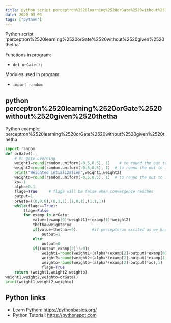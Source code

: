 ```yaml
---
title: python script perceptron%2520learning%2520orGate%2520without%2520given%2520thetha (snippet)
date: 2020-03-03
tags: ["python"]
---
```

Python script 'perceptron%2520learning%2520orGate%2520without%2520given%2520thetha'

Functions in program: 
* `def orGate():`

Modules used in program: 
* `import random`

## python perceptron%2520learning%2520orGate%2520without%2520given%2520thetha

Python example: perceptron%2520learning%2520orGate%2520without%2520given%2520thetha

```python
import random
def orGate():
    # Or gate Learning
    weight1=round(random.uniform(-0.5,0.5), 1)    # to round the out to 1 decimal point
    weight2=round(random.uniform(-0.5,0.5), 1)  # to round the out to 1 decimal point
    print("Weighted intialization",weight1,weight2)
    weighto=round(random.uniform(-0.5,0.5), 1)  # to round the out to 1 decimal point
    xo=-1
    alpha=0.1
    flage=True     # flage will be false when convergence reaches
    output=1
    orGate=((0,0,0),(0,1,1),(1,0,1),(1,1,1))
    while(flage==True):
        flage=False
        for examp in orGate:
            value=(examp[0]*weight1)+(examp[1]*weight2)
            thetha=weighto*xo
            if(value+thetha>=0):      #if perceptoron excited as we know sum(wixi)>=thetha
                output=1    
            else:
                output=0
            if((output-examp[2])!=0):
                weight1=round(weight1+(alpha*(examp[2]-output)*examp[0]),1)   # to round the out to 1 decimal point
                weight2=round(weight2+(alpha*(examp[2]-output)*examp[1]),1)   # to round the out to 1 decimal point
                weighto=round(weighto+(alpha*(examp[2]-output)*xo),1)   # to round the out to 1 decimal point
                flage=True
    return (weight1,weight2,weighto)
weight1,weight2,weighto=orGate()
print(weight1,weight2,weighto)

```

## Python links

- Learn Python: https://pythonbasics.org/
- Python Tutorial: https://pythonspot.com
